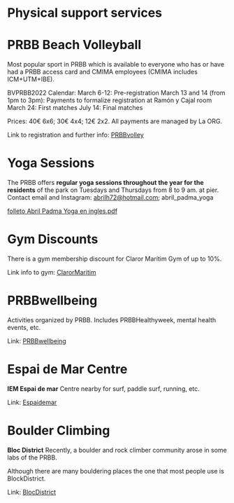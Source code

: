 # Physical support services

# PRBB Beach Volleyball

Most popular sport in PRBB which is available to everyone who has or have had a PRBB access card and CMIMA employees (CMIMA includes ICM+UTM+IBE). 

BVPRBB2022 Calendar:
March 6-12: Pre-registration
March 13 and 14 (from 1pm to 3pm): Payments to formalize registration at Ramón y Cajal room
March 24: First matches
July 14: Final matches

Prices:
40€ 6x6; 30€ 4x4; 12€ 2x2.
All payments are managed by La ORG.

Link to registration and further info: [PRBBvolley](http://bvprbb.org/information)


# Yoga Sessions

The PRBB offers **regular yoga sessions throughout the year for the residents** of the park on Tuesdays and Thursdays from 8 to 9 am. at pier. Contact email and Instagram: [abrilh72@hotmail.com](mailto:abrilh72@hotmail.com); abril_padma_yoga

[folleto Abril Padma Yoga en ingles.pdf](https://prod-files-secure.s3.us-west-2.amazonaws.com/0fd965b3-b3bd-464c-b57e-531f3cfda9c6/8245019e-d71d-4880-9607-ada637ece38d/folleto_Abril_Padma_Yoga_en_ingles.pdf)


# Gym Discounts

There is a gym membership discount for Claror Marítim Gym of up to 10%.

Link info to gym: [ClarorMaritim](https://claror.cat/club/claror-maritim/)


# PRBBwellbeing

Activities organized by PRBB. Includes PRBBHealthyweek, mental health events, etc.

Link: [PRBBwellbeing](https://ellipse.prbb.org/tag/prbbwellbeing-2/)


# Espai de Mar Centre

**IEM Espai de mar** 
Centre nearby for surf, paddle surf, running, etc. 

Link: [Espaidemar](https://www.espaidemar.cat/)


# Boulder Climbing

**Bloc District** 
Recently, a boulder and rock climber community arose in some labs of the PRBB. 

Although there are many bouldering places the one that most people use is BlockDistrict.

Link: [BlocDistrict](https://www.blocdistrict.com/)

